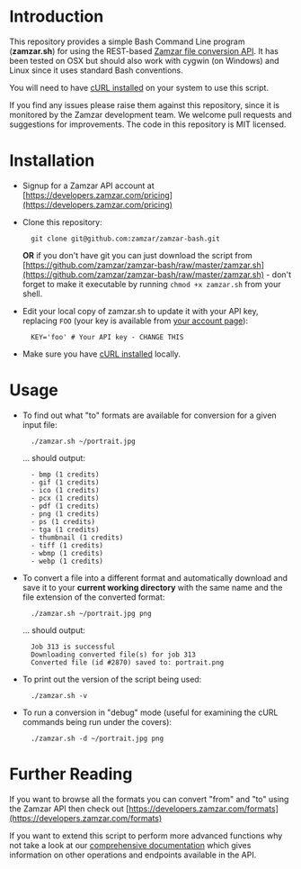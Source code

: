 # Introduction

This repository provides a simple Bash Command Line program (**zamzar.sh**) for using the REST-based [Zamzar file conversion API](https://developers.zamzar.com). It has been tested on OSX but should also work with cygwin (on Windows) and Linux since it uses standard Bash conventions.

You will need to have [cURL installed](http://curl.haxx.se/download.html) on your system to use this script.

If you find any issues please raise them against this repository, since it is monitored by the Zamzar development team. We welcome pull requests and suggestions for improvements. The code in this repository is MIT licensed.

# Installation

* Signup for a Zamzar API account at [https://developers.zamzar.com/pricing](https://developers.zamzar.com/pricing)

* Clone this repository:
 
        git clone git@github.com:zamzar/zamzar-bash.git
             
    **OR** if you don't have git you can just download the script from [https://github.com/zamzar/zamzar-bash/raw/master/zamzar.sh](https://github.com/zamzar/zamzar-bash/raw/master/zamzar.sh) - don't forget to make it executable by running `chmod +x zamzar.sh` from your shell.
               
* Edit your local copy of zamzar.sh to update it with your API key, replacing `FOO` (your key is available from [your account page](https://developers.zamzar.com/user)):

        KEY='foo' # Your API key - CHANGE THIS 

* Make sure you have [cURL installed](http://curl.haxx.se/download.html) locally.    

# Usage

* To find out what "to" formats are available for conversion for a given input file:

        ./zamzar.sh ~/portrait.jpg

	… should output:
	
        - bmp (1 credits)
        - gif (1 credits)
        - ico (1 credits)
        - pcx (1 credits)
        - pdf (1 credits)
        - png (1 credits)        
        - ps (1 credits)
        - tga (1 credits)
        - thumbnail (1 credits)
        - tiff (1 credits)
        - wbmp (1 credits)
        - webp (1 credits)

* To convert a file into a different format and automatically download and save it to your **current working directory** with the same name and the file extension of the converted format:

        ./zamzar.sh ~/portrait.jpg png

	… should output:

        Job 313 is successful
        Downloading converted file(s) for job 313
        Converted file (id #2870) saved to: portrait.png
	
* To print out the version of the script being used:

        ./zamzar.sh -v

* To run a conversion in "debug" mode (useful for examining the cURL commands being run under the covers):

        ./zamzar.sh -d ~/portrait.jpg png

# Further Reading

If you want to browse all the formats you can convert "from" and "to" using the Zamzar API then check out [https://developers.zamzar.com/formats](https://developers.zamzar.com/formats)

If you want to extend this script to perform more advanced functions why not take a look at our [comprehensive documentation](https://developers.zamzar.com/docs) which gives information on other operations and endpoints available in the API.
